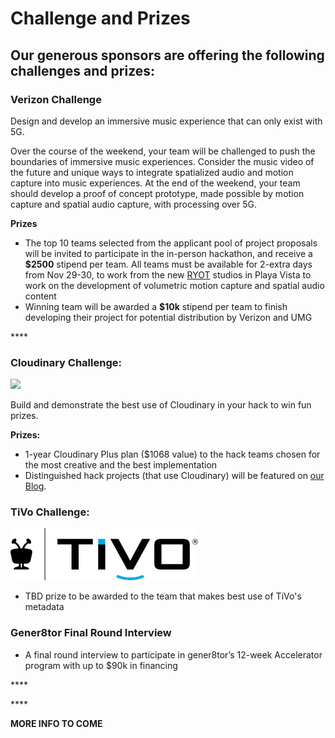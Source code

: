 # Challenge and Prizes

## Our generous sponsors are offering the following challenges and prizes:

### Verizon Challenge

Design and develop an immersive music experience that can only exist with 5G.  

Over the course of the weekend, your team will be challenged to push the boundaries of immersive music experiences. Consider the music video of the future and unique ways to integrate spatialized audio and motion capture into music experiences. At the end of the weekend, your team should develop a proof of concept prototype, made possible by motion capture and spatial audio capture, with processing over 5G.

**Prizes**

* The top 10 teams selected from the applicant pool of project proposals will be invited to participate in the in-person hackathon, and receive a **$2500** stipend per team. All teams must be available for 2-extra days from Nov 29-30, to work from the new [RYOT](https://www.ryot.org/) studios in Playa Vista to work on the development of volumetric motion capture and spatial audio content
* Winning team will be awarded a **$10k** stipend per team to finish developing their project for potential distribution by Verizon and UMG

\*\*\*\*

### Cloudinary **Challenge:**

![](https://res.cloudinary.com/cloudinary/image/upload/c_scale,w_300/v1/logo/for_white_bg/cloudinary_logo_for_white_bg.png)

Build and demonstrate the best use of Cloudinary in your hack to win fun prizes.

**Prizes:**

* 1-year Cloudinary Plus plan \($1068 value\) to the hack teams chosen for the most creative and the best implementation
* Distinguished hack projects \(that use Cloudinary\) will be featured on [our Blog](https://cloudinary.com/blog).



### TiVo **Challenge:**

![](../../.gitbook/assets/tivo_lockup_blk_blue_2.png)

* TBD prize to be awarded to the team that makes best use of TiVo's metadata 

### Gener8tor Final Round Interview

* A final round interview to participate in gener8tor’s 12-week Accelerator program with up to $90k in financing

\*\*\*\*

\*\*\*\*

**MORE INFO TO COME**

